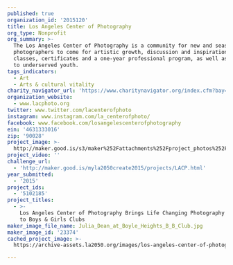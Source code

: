 ```yaml
---
published: true
organization_id: '2015120'
title: Los Angeles Center of Photography
org_type: Nonprofit
org_summary: >-
  The Los Angeles Center of Photography is a community for new and seasoned
  photographers to come for artistic growth, discussion and inspiration--with
  classes, certificates and a one-year professional program, as well as outreach
  to underserved youth.
tags_indicators:
  - Art
  - Arts & cultural vitality
charity_navigator_url: 'https://www.charitynavigator.org/index.cfm?bay=search.profile&ein=4631333016'
organization_website:
  - www.lacphoto.org
twitter: www.twitter.com/lacenterofphoto
instagram: www.instagram.com/la_centerofphoto/
facebook: www.facebook.com/losangelescenterofphotography
ein: '4631333016'
zip: '90028'
project_image: >-
  http://maker.good.is/s3/maker%252Fattachments%252Fproject_photos%252Fimages%252F23374%252Fdisplay%252FJulia_Dean_at_Boyle_Heights_B_B_Club.jpg=c570x385
project_video: ''
challenge_url:
  - 'http://maker.good.is/myla2050create2015/projects/LACP.html'
year_submitted:
  - '2015'
project_ids:
  - '5102185'
project_titles:
  - >-
    Los Angeles Center of Photography Brings Life Changing Photography Classes
    to Boys & Girls Clubs
maker_image_file_name: Julia_Dean_at_Boyle_Heights_B_B_Club.jpg
maker_image_id: '23374'
cached_project_image: >-
  https://archive-assets.la2050.org/images/los-angeles-center-of-photography/maker.good.is/s3/maker%252Fattachments%252Fproject_photos%252Fimages%252F23374%252Fdisplay%252FJulia_Dean_at_Boyle_Heights_B_B_Club.jpg=c570x385.jpg

---
```

